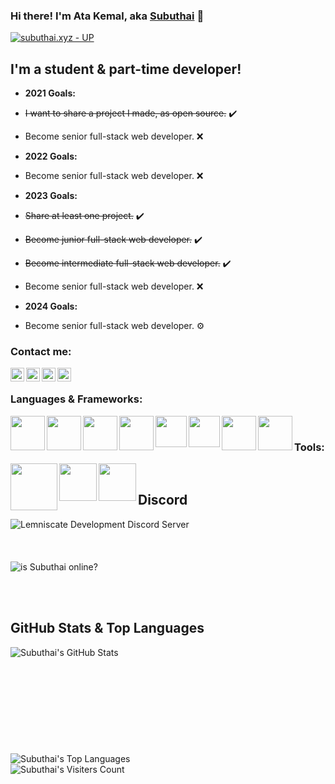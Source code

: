 ### Hi there! I'm Ata Kemal, aka [Subuthai][website] 👋

[![subuthai.xyz - UP](https://img.shields.io/badge/subuthai.xyz-UP-2ea44f?style=for-the-badge)](https://subuthai.xyz)

## I'm a student & part-time developer!

- **2021 Goals:**
- <s>I want to share a project I made, as open source.</s> ✔️
- Become senior full-stack web developer. ❌
  
- **2022 Goals:**
- Become senior full-stack web developer. ❌
  
- **2023 Goals:**
- <s>Share at least one project.</s> ✔️
- <s>Become junior full-stack web developer.</s> ✔️
- <s>Become intermediate full-stack web developer.</s> ✔️
- Become senior full-stack web developer. ❌

- **2024 Goals:**
- Become senior full-stack web developer. ⚙
### Contact me:

[<img align="left" alt="subuthai.xyz" width="22px" src="https://img.icons8.com/?size=512&id=dxoYK8bxqiJr&format=png" />][website]
[<img align="left" alt="subuthai | YouTube" width="22px" src="https://img.icons8.com/fluency/48/000000/youtube-play.png" />][youtube]
[<img align="left" alt="subuthai_ | Twitter" width="22px" src="https://img.icons8.com/fluency/48/000000/twitter.png" />][twitter]
[<img align="left" alt="subuthai_ | Instagram" width="22px" src="https://img.icons8.com/fluency/48/000000/instagram-new.png" />][instagram]

<br />

### Languages & Frameworks:

<img align="left" width="55px" src="https://img.shields.io/badge/Next.js-000.svg?logo=next.js&style=flat" />
<img align="left" width="55px" src="https://img.shields.io/badge/Node.js-323232.svg?logo=node.js&style=flat" />
<img align="left" width="55px" src="https://img.shields.io/badge/JavaScript-000.svg?logo=javascript&style=flat" />
<img align="left" width="55px" src="https://img.shields.io/badge/TypeScript-f7f7f7.svg?logo=typescript&style=flat" />
<img align="left" width="50px" src="https://img.shields.io/badge/HTML5-ececec.svg?logo=html5&style=flat" />
<img align="left" width="50px" src="https://img.shields.io/badge/CSS3-2572b6.svg?logo=css3&style=flat" />
<img align="left" width="55px" src="https://img.shields.io/badge/MongoDB-fff.svg?logo=mongodb&style=flat" /> 
<img align="left" width="55px" src="https://img.shields.io/badge/MySQL-f29111.svg?logo=mysql&style=flat" />

<br />

### Tools:

<img align="left" width="75px" src="https://img.shields.io/badge/Visual Studio Code-007acc.svg?logo=visual-studio-code&style=flat-square" />
<img align="left" width="60px" src="https://img.shields.io/badge/WebStorm-000.svg?logo=webstorm&style=flat-square" />
<img align="left" width="60px" src="https://img.shields.io/badge/PhpStorm-000.svg?logo=phpstorm&style=flat-square" />

<br />

## Discord 
  [<img align="left" alt="Lemniscate Development Discord Server" src="https://discordapp.com/api/guilds/638385129030418452/widget.png?style=banner2" alt="Lemniscate Dev"/>][discord]
  <br /><br /><br /><br />
  <img align="left" alt="is Subuthai online?" src="https://dcbadge.vercel.app/api/shield/275723948803489792?style=flat&theme=clean" />

<br />
<br />
<br />

## GitHub Stats & Top Languages
  <img align="left" alt="Subuthai's GitHub Stats" src="https://github-readme-stats.vercel.app/api?username=subuthai&theme=dark" />
  <br /><br /><br /><br /><br /><br /><br /><br /><br /><br />
  <img aligh="left" alt="Subuthai's Top Languages" src="https://github-readme-stats.vercel.app/api/top-langs/?username=subuthai&theme=dark">
  <br />
  <img align="left" alt="Subuthai's Visiters Count" src="https://komarev.com/ghpvc/?username=Subuthai">
  <br />

[website]: https://subuthai.xyz
[twitter]: https://twitter.com/subuthai_
[youtube]: https://youtube.com/Subuthai
[instagram]: https://instagram.com/subuthai_
[discord]: https://discord.gg/adXEBUK94B
